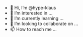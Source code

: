 - 👋 Hi, I’m @hype-klaus
- 👀 I’m interested in ...
- 🌱 I’m currently learning ...
- 💞️ I’m looking to collaborate on ...
- 📫 How to reach me ...

<!---
hype-klaus/hype-klaus is a ✨ special ✨ repository because its `README.md` (this file) appears on your GitHub profile.
You can click the Preview link to take a look at your changes.
--->
